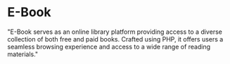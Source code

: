 # E-Book
"E-Book serves as an online library platform providing access to a diverse collection of both free and paid books. Crafted using PHP, it offers users a seamless browsing experience and access to a wide range of reading materials."
